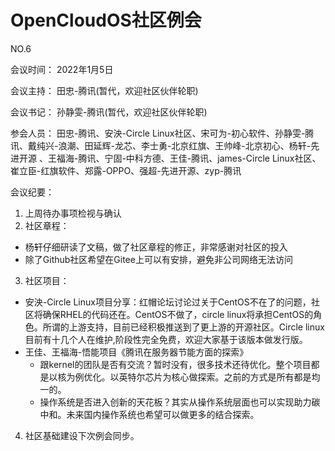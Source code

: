 # OpenCloudOS社区例会

NO.6

会议时间： 
2022年1月5日

会议主持：
田忠-腾讯(暂代，欢迎社区伙伴轮职)

会议书记：
孙静雯-腾讯(暂代，欢迎社区伙伴轮职)

参会人员： 
田忠-腾讯、安泱-Circle Linux社区、宋可为-初心软件、孙静雯-腾讯、戴纯兴-浪潮、田延辉-龙芯、李士勇-北京红旗、王帅峰-北京初心、杨轩-先进开源 、王福海-腾讯、宁固-中科方德、王佳-腾讯、james-Circle Linux社区、崔立臣-红旗软件、郑露-OPPO、强超-先进开源、zyp-腾讯

会议纪要：
1. 上周待办事项检视与确认
2. 社区章程：
- 杨轩仔细研读了文稿，做了社区章程的修正，非常感谢对社区的投入
- 除了Github社区希望在Gitee上可以有安排，避免非公司网络无法访问
3. 社区项目：
- 安泱-Circle Linux项目分享：红帽论坛讨论过关于CentOS不在了的问题，社区将确保RHEL的代码还在。CentOS不做了，circle linux将承担CentOS的角色。所谓的上游支持，目前已经积极推送到了更上游的开源社区。Circle linux目前有十几个人在维护,阶段性完全免费，欢迎大家基于该版本做发行版。
- 王佳、王福海-悟能项目《腾讯在服务器节能方面的探索》
  - 跟kernel的团队是否有交流？暂时没有，很多技术还待优化。整个项目都是以核为例优化。以英特尔芯片为核心做探索。之前的方式是所有都是均一的。
  - 操作系统是否进入创新的天花板？其实从操作系统层面也可以实现助力碳中和。未来国内操作系统也希望可以做更多的结合探索。
4. 社区基础建设下次例会同步。
